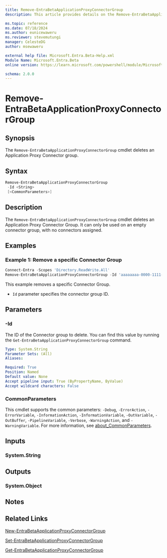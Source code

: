 ```yaml
---
title: Remove-EntraBetaApplicationProxyConnectorGroup
description: This article provides details on the Remove-EntraBetaApplicationProxyConnectorGroup command.

ms.topic: reference
ms.date: 07/18/2024
ms.author: eunicewaweru
ms.reviewer: stevemutungi
manager: CelesteDG
author: msewaweru

external help file: Microsoft.Entra.Beta-Help.xml
Module Name: Microsoft.Entra.Beta
online version: https://learn.microsoft.com/powershell/module/Microsoft.Entra.Beta/Remove-EntraBetaApplicationProxyConnectorGroup

schema: 2.0.0
---
```


# Remove-EntraBetaApplicationProxyConnectorGroup

## Synopsis

The `Remove-EntraBetaApplicationProxyConnectorGroup` cmdlet deletes an Application Proxy Connector group.

## Syntax

```powershell
Remove-EntraBetaApplicationProxyConnectorGroup
 -Id <String>
 [<CommonParameters>]
```

## Description

The `Remove-EntraBetaApplicationProxyConnectorGroup` cmdlet deletes an Application Proxy Connector Group.
It can only be used on an empty connector group, with no connectors assigned.

## Examples

### Example 1: Remove a specific Connector Group

```powershell
Connect-Entra -Scopes 'Directory.ReadWrite.All'
Remove-EntraBetaApplicationProxyConnectorGroup -Id 'aaaaaaaa-0000-1111-2222-bbbbbbbbbbbb'
```

This example removes a specific Connector Group.

- `Id` parameter specifies the connector group ID.

## Parameters

### -Id

The ID of the Connector group to delete.
You can find this value by running the `Get-EntraBetaApplicationProxyConnectorGroup` command.

```yaml
Type: System.String
Parameter Sets: (All)
Aliases:

Required: True
Position: Named
Default value: None
Accept pipeline input: True (ByPropertyName, ByValue)
Accept wildcard characters: False
```

### CommonParameters

This cmdlet supports the common parameters: `-Debug`, `-ErrorAction`, `-ErrorVariable`, `-InformationAction`, `-InformationVariable`, `-OutVariable`, `-OutBuffer`, `-PipelineVariable`, `-Verbose`, `-WarningAction`, and `-WarningVariable`. For more information, see [about_CommonParameters](https://go.microsoft.com/fwlink/?LinkID=113216).

## Inputs

### System.String

## Outputs

### System.Object

## Notes

## Related Links

[New-EntraBetaApplicationProxyConnectorGroup](New-EntraBetaApplicationProxyConnectorGroup.md)

[Set-EntraBetaApplicationProxyConnectorGroup](Set-EntraBetaApplicationProxyConnectorGroup.md)

[Get-EntraBetaApplicationProxyConnectorGroup](Get-EntraBetaApplicationProxyConnectorGroup.md)
